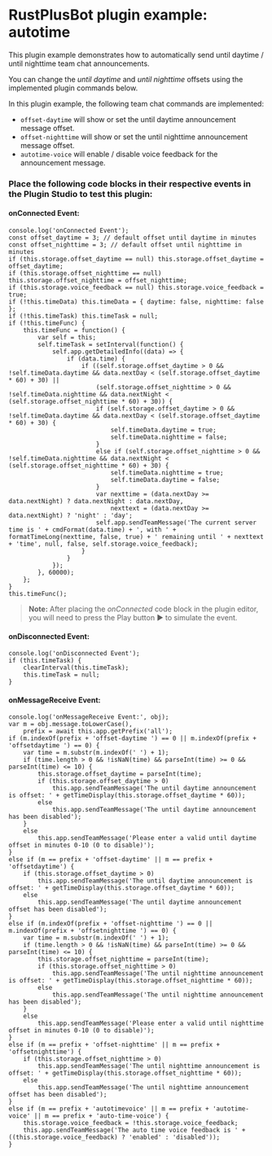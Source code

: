 # **RustPlusBot** plugin example: autotime

This plugin example demonstrates how to automatically send until daytime / until nighttime team chat announcements.

You can change the *until daytime* and *until nighttime* offsets using the implemented plugin commands below.

In this plugin example, the following team chat commands are implemented:

- `offset-daytime` will show or set the until daytime announcement message offset.
- `offset-nighttime` will show or set the until nighttime announcement message offset.
- `autotime-voice` will enable / disable voice feedback for the announcement message.

### Place the following code blocks in their respective events in the Plugin Studio to test this plugin:

#### onConnected Event:

```
console.log('onConnected Event');
const offset_daytime = 3; // default offset until daytime in minutes
const offset_nighttime = 3; // default offset until nighttime in minutes
if (this.storage.offset_daytime == null) this.storage.offset_daytime = offset_daytime;
if (this.storage.offset_nighttime == null) this.storage.offset_nighttime = offset_nighttime;
if (this.storage.voice_feedback == null) this.storage.voice_feedback = true;
if (!this.timeData) this.timeData = { daytime: false, nighttime: false };
if (!this.timeTask) this.timeTask = null;
if (!this.timeFunc) {
    this.timeFunc = function() {
        var self = this;
        self.timeTask = setInterval(function() {
            self.app.getDetailedInfo((data) => {
                if (data.time) {
                    if ((self.storage.offset_daytime > 0 && !self.timeData.daytime && data.nextDay < (self.storage.offset_daytime * 60) + 30) ||
                        (self.storage.offset_nighttime > 0 && !self.timeData.nighttime && data.nextNight < (self.storage.offset_nighttime * 60) + 30)) {
                        if (self.storage.offset_daytime > 0 && !self.timeData.daytime && data.nextDay < (self.storage.offset_daytime * 60) + 30) {
                            self.timeData.daytime = true;
                            self.timeData.nighttime = false;
                        }
                        else if (self.storage.offset_nighttime > 0 && !self.timeData.nighttime && data.nextNight < (self.storage.offset_nighttime * 60) + 30) {
                            self.timeData.nighttime = true;
                            self.timeData.daytime = false;
                        }
                        var nexttime = (data.nextDay >= data.nextNight) ? data.nextNight : data.nextDay,
                            nexttext = (data.nextDay >= data.nextNight) ? 'night' : 'day';
                        self.app.sendTeamMessage('The current server time is ' + cmdFormat(data.time) + ', with ' + formatTimeLong(nexttime, false, true) + ' remaining until ' + nexttext + 'time', null, false, self.storage.voice_feedback);
                    }
                }
            });
        }, 60000);
    };
}
this.timeFunc();
```

> **Note:** After placing the *onConnected* code block in the plugin editor, you will need to press the Play button :arrow_forward: to simulate the event.

#### onDisconnected Event:

```
console.log('onDisconnected Event');
if (this.timeTask) {
    clearInterval(this.timeTask);
    this.timeTask = null;
}
```

#### onMessageReceive Event:

```
console.log('onMessageReceive Event:', obj);
var m = obj.message.toLowerCase(),
    prefix = await this.app.getPrefix('all');
if (m.indexOf(prefix + 'offset-daytime ') == 0 || m.indexOf(prefix + 'offsetdaytime ') == 0) {
    var time = m.substr(m.indexOf(' ') + 1);
    if (time.length > 0 && !isNaN(time) && parseInt(time) >= 0 && parseInt(time) <= 10) {
        this.storage.offset_daytime = parseInt(time);
        if (this.storage.offset_daytime > 0)
            this.app.sendTeamMessage('The until daytime announcement is offset: ' + getTimeDisplay(this.storage.offset_daytime * 60));
        else
            this.app.sendTeamMessage('The until daytime announcement has been disabled');
    }
    else
        this.app.sendTeamMessage('Please enter a valid until daytime offset in minutes 0-10 (0 to disable)');
}
else if (m == prefix + 'offset-daytime' || m == prefix + 'offsetdaytime') {
    if (this.storage.offset_daytime > 0)
        this.app.sendTeamMessage('The until daytime announcement is offset: ' + getTimeDisplay(this.storage.offset_daytime * 60));
    else
        this.app.sendTeamMessage('The until daytime announcement offset has been disabled');
}
else if (m.indexOf(prefix + 'offset-nighttime ') == 0 || m.indexOf(prefix + 'offsetnighttime ') == 0) {
    var time = m.substr(m.indexOf(' ') + 1);
    if (time.length > 0 && !isNaN(time) && parseInt(time) >= 0 && parseInt(time) <= 10) {
        this.storage.offset_nighttime = parseInt(time);
        if (this.storage.offset_nighttime > 0)
            this.app.sendTeamMessage('The until nighttime announcement is offset: ' + getTimeDisplay(this.storage.offset_nighttime * 60));
        else
            this.app.sendTeamMessage('The until nighttime announcement has been disabled');
    }
    else
        this.app.sendTeamMessage('Please enter a valid until nighttime offset in minutes 0-10 (0 to disable)');
}
else if (m == prefix + 'offset-nighttime' || m == prefix + 'offsetnighttime') {
    if (this.storage.offset_nighttime > 0)
        this.app.sendTeamMessage('The until nighttime announcement is offset: ' + getTimeDisplay(this.storage.offset_nighttime * 60));
    else
        this.app.sendTeamMessage('The until nighttime announcement offset has been disabled');
}
else if (m == prefix + 'autotimevoice' || m == prefix + 'autotime-voice' || m == prefix + 'auto-time-voice') {
    this.storage.voice_feedback = !this.storage.voice_feedback;
    this.app.sendTeamMessage('The auto time voice feedback is ' + ((this.storage.voice_feedback) ? 'enabled' : 'disabled'));
}
```
